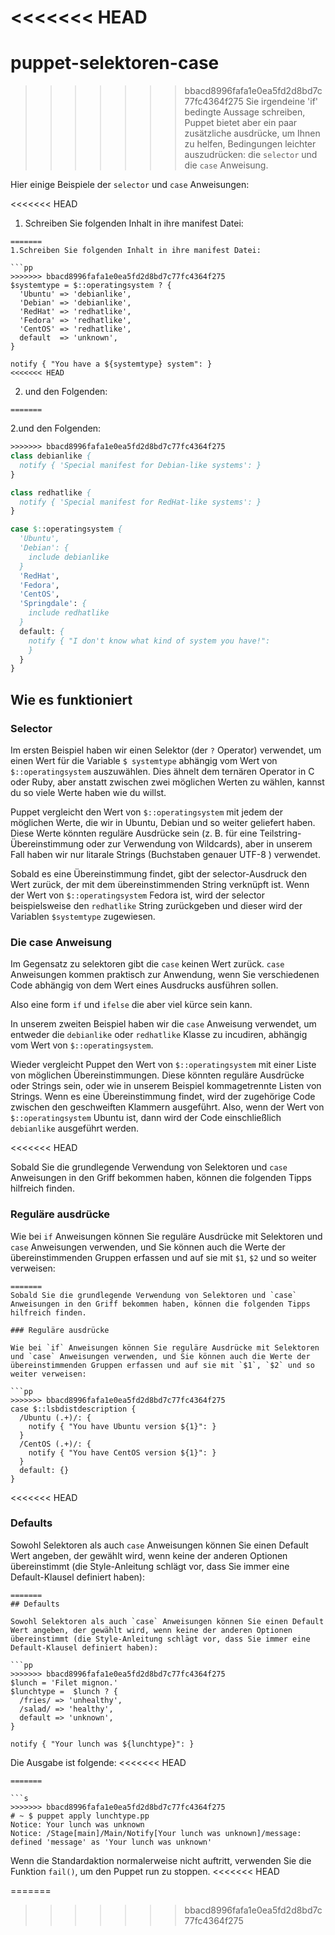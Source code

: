 <<<<<<< HEAD
=======
# puppet-selektoren-case

>>>>>>> bbacd8996fafa1e0ea5fd2d8bd7c77fc4364f275
Sie irgendeine 'if' bedingte Aussage schreiben, Puppet bietet aber ein paar zusätzliche ausdrücke, um Ihnen zu helfen, Bedingungen leichter auszudrücken: die `selector` und die `case` Anweisung.

Hier einige Beispiele der `selector` und `case` Anweisungen:

<<<<<<< HEAD
1. Schreiben Sie folgenden Inhalt in ihre manifest Datei: 
```
=======
1.Schreiben Sie folgenden Inhalt in ihre manifest Datei:

```pp
>>>>>>> bbacd8996fafa1e0ea5fd2d8bd7c77fc4364f275
$systemtype = $::operatingsystem ? {
  'Ubuntu' => 'debianlike',
  'Debian' => 'debianlike',
  'RedHat' => 'redhatlike',
  'Fedora' => 'redhatlike',
  'CentOS' => 'redhatlike',
  default  => 'unknown',
}

notify { "You have a ${systemtype} system": }
<<<<<<< HEAD
```
2. und den Folgenden:

```
=======

```

2.und den Folgenden:

```pp
>>>>>>> bbacd8996fafa1e0ea5fd2d8bd7c77fc4364f275
class debianlike {
  notify { 'Special manifest for Debian-like systems': }
}

class redhatlike {
  notify { 'Special manifest for RedHat-like systems': }
}

case $::operatingsystem {
  'Ubuntu',
  'Debian': {
    include debianlike
  }
  'RedHat',
  'Fedora',
  'CentOS',
  'Springdale': {
    include redhatlike
  }
  default: {
    notify { "I don't know what kind of system you have!":
    }
  }
}
```

## Wie es funktioniert

### Selector

Im ersten Beispiel haben wir einen Selektor (der `?` Operator) verwendet, um einen Wert für die Variable `$ systemtype` abhängig vom Wert von `$::operatingsystem` auszuwählen. 
Dies ähnelt dem ternären Operator in C oder Ruby, aber anstatt zwischen zwei möglichen Werten zu wählen, kannst du so viele Werte haben wie du willst.

Puppet vergleicht den Wert von `$::operatingsystem` mit jedem der möglichen Werte, die wir in Ubuntu, Debian und so weiter geliefert haben. 
Diese Werte könnten reguläre Ausdrücke sein (z. B. für eine Teilstring-Übereinstimmung oder zur Verwendung von Wildcards), aber in unserem Fall haben wir nur litarale Strings (Buchstaben genauer UTF-8 ) verwendet.

Sobald es eine Übereinstimmung findet, gibt der selector-Ausdruck den Wert zurück, der mit dem übereinstimmenden String verknüpft ist. Wenn der Wert von `$::operatingsystem` Fedora ist, wird der selector beispielsweise den `redhatlike` String zurückgeben und dieser wird der Variablen `$systemtype` zugewiesen.

### Die case Anweisung

Im Gegensatz zu selektoren gibt die `case` keinen Wert zurück. 
`case` Anweisungen kommen praktisch zur Anwendung, wenn Sie verschiedenen Code abhängig von dem Wert eines Ausdrucks ausführen sollen.

Also eine form `if` und `ifelse` die aber viel kürce sein kann.

In unserem zweiten Beispiel haben wir die `case` Anweisung verwendet, um entweder die `debianlike` oder `redhatlike` Klasse zu incudiren, abhängig vom Wert von `$::operatingsystem`.

Wieder vergleicht Puppet den Wert von `$::operatingsystem` mit einer Liste von möglichen Übereinstimmungen. Diese könnten reguläre Ausdrücke oder Strings sein, oder wie in unserem Beispiel kommagetrennte Listen von Strings. 
Wenn es eine Übereinstimmung findet, wird der zugehörige Code zwischen den geschweiften Klammern ausgeführt. Also, wenn der Wert von `$::operatingsystem` Ubuntu ist, dann wird der Code einschließlich `debianlike` ausgeführt werden.

<<<<<<< HEAD


Sobald Sie die grundlegende Verwendung von Selektoren und `case` Anweisungen in den Griff bekommen haben, können die folgenden Tipps hilfreich finden.


### Reguläre ausdrücke
Wie bei `if` Anweisungen können Sie reguläre Ausdrücke mit Selektoren und `case` Anweisungen verwenden, und Sie können auch die Werte der übereinstimmenden Gruppen erfassen und auf sie mit `$1`, `$2` und so weiter verweisen:
```
=======
Sobald Sie die grundlegende Verwendung von Selektoren und `case` Anweisungen in den Griff bekommen haben, können die folgenden Tipps hilfreich finden.

### Reguläre ausdrücke

Wie bei `if` Anweisungen können Sie reguläre Ausdrücke mit Selektoren und `case` Anweisungen verwenden, und Sie können auch die Werte der übereinstimmenden Gruppen erfassen und auf sie mit `$1`, `$2` und so weiter verweisen:

```pp
>>>>>>> bbacd8996fafa1e0ea5fd2d8bd7c77fc4364f275
case $::lsbdistdescription {
  /Ubuntu (.+)/: {
    notify { "You have Ubuntu version ${1}": }
  }
  /CentOS (.+)/: {
    notify { "You have CentOS version ${1}": }
  }
  default: {}
}
```

<<<<<<< HEAD

### Defaults
Sowohl Selektoren als auch `case` Anweisungen können Sie einen Default Wert angeben, der gewählt wird, wenn keine der anderen Optionen übereinstimmt (die Style-Anleitung schlägt vor, dass Sie immer eine Default-Klausel definiert haben):

```
=======
## Defaults

Sowohl Selektoren als auch `case` Anweisungen können Sie einen Default Wert angeben, der gewählt wird, wenn keine der anderen Optionen übereinstimmt (die Style-Anleitung schlägt vor, dass Sie immer eine Default-Klausel definiert haben):

```pp
>>>>>>> bbacd8996fafa1e0ea5fd2d8bd7c77fc4364f275
$lunch = 'Filet mignon.'
$lunchtype =  $lunch ? {
  /fries/ => 'unhealthy',
  /salad/ => 'healthy',
  default => 'unknown',
}

notify { "Your lunch was ${lunchtype}": }
```

Die Ausgabe ist folgende:
<<<<<<< HEAD
```
=======

```s
>>>>>>> bbacd8996fafa1e0ea5fd2d8bd7c77fc4364f275
# ~ $ puppet apply lunchtype.pp
Notice: Your lunch was unknown
Notice: /Stage[main]/Main/Notify[Your lunch was unknown]/message: defined 'message' as 'Your lunch was unknown'
```

Wenn die Standardaktion normalerweise nicht auftritt, verwenden Sie die Funktion `fail()`, um den Puppet run zu stoppen.
<<<<<<< HEAD


=======
>>>>>>> bbacd8996fafa1e0ea5fd2d8bd7c77fc4364f275
